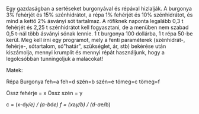 Egy gazdaságban a sertéseket burgonyával és répával hizlalják.
A burgonya 3% fehérjét és 15% szénhidrátot, a répa 1% fehérjét és 
10% szénhidrátot, és mind a kettő 2% ásványi sót tartalmaz.
A röfiknek naponta legalább 0,3 t fehérjét és 2,25 t szénhidrátot
kell fogyasztani, de a menüben nem szabad 0,5 t-nál több ásványi sónak lennie.
1 t burgonya 100 dollárba, 1 t répa 50-be kerül. Meg kell írni egy programot,
mely a fenti paraméterek (szénhidrát-, fehérje-, sótartalom, só"határ", szükséglet,
ár, stb) bekérése után kiszámolja, mennyi krumplit és mennyi répát használjunk, 
hogy a legolcsóbban tunningoljuk a malacokat!

Matek:

Répa    Burgonya
feh=a   feh=d
szén=b  szén=e
tömeg=c tömeg=f

Össz fehérje = x
Össz szén = y

c = (x-d*y/e) / (a-b*d*e)
f = (x*a*y/b) / (d-a*e/b)
